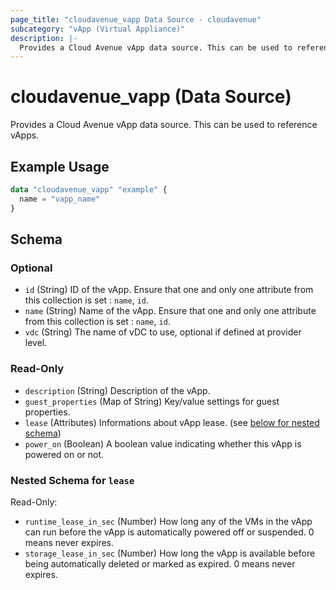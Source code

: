 ```yaml
---
page_title: "cloudavenue_vapp Data Source - cloudavenue"
subcategory: "vApp (Virtual Appliance)"
description: |-
  Provides a Cloud Avenue vApp data source. This can be used to reference vApps.
---
```


# cloudavenue_vapp (Data Source)

Provides a Cloud Avenue vApp data source. This can be used to reference vApps.

## Example Usage

```terraform
data "cloudavenue_vapp" "example" {
  name = "vapp_name"
}
```

<!-- schema generated by tfplugindocs -->
## Schema

### Optional

- `id` (String) ID of the vApp. Ensure that one and only one attribute from this collection is set : `name`, `id`.
- `name` (String) Name of the vApp. Ensure that one and only one attribute from this collection is set : `name`, `id`.
- `vdc` (String) The name of vDC to use, optional if defined at provider level.

### Read-Only

- `description` (String) Description of the vApp.
- `guest_properties` (Map of String) Key/value settings for guest properties.
- `lease` (Attributes) Informations about vApp lease. (see [below for nested schema](#nestedatt--lease))
- `power_on` (Boolean) A boolean value indicating whether this vApp is powered on or not.

<a id="nestedatt--lease"></a>
### Nested Schema for `lease`

Read-Only:

- `runtime_lease_in_sec` (Number) How long any of the VMs in the vApp can run before the vApp is automatically powered off or suspended. 0 means never expires.
- `storage_lease_in_sec` (Number) How long the vApp is available before being automatically deleted or marked as expired. 0 means never expires.

